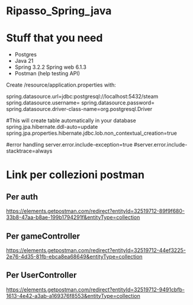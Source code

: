 # Ripasso_Spring_java

# Stuff that you need
- Postgres
- Java 21
- Spring 3.2.2 Spring web 6.1.3
- Postman (help testing API)

Create /resource/application.properties with:

spring.datasource.url=jdbc:postgresql://localhost:5432/steam
spring.datasource.username=
spring.datasource.password=
spring.datasource.driver-class-name=org.postgresql.Driver

#This will create table automatically in your database
spring.jpa.hibernate.ddl-auto=update
spring.jpa.properties.hibernate.jdbc.lob.non_contextual_creation=true



#error handling
server.error.include-exception=true
#server.error.include-stacktrace=always


# Link per collezioni postman
## Per auth
https://elements.getpostman.com/redirect?entityId=32519712-89f9f680-33b8-47aa-b8ae-199b1794291f&entityType=collection
## Per gameController
https://elements.getpostman.com/redirect?entityId=32519712-44ef3225-2e76-4d35-81fb-ebca8ea68649&entityType=collection
## Per UserController
https://elements.getpostman.com/redirect?entityId=32519712-9491cbfb-1613-4e42-a3ab-a169376f8553&entityType=collection
